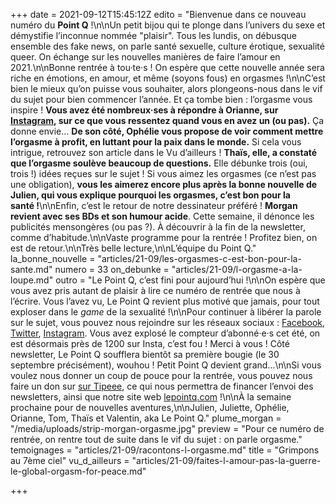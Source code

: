 +++
date = 2021-09-12T15:45:12Z
edito = "Bienvenue dans ce nouveau numéro du **Point Q**&nbsp;!\n\nUn petit bijou qui te plonge dans l’univers du sexe et démystifie l’inconnue nommée \"plaisir\". Tous les lundis, on débusque ensemble des fake news, on parle santé sexuelle, culture érotique, sexualité queer. On échange sur les nouvelles manières de faire l’amour en 2021.\n\nBonne rentrée à tou·te·s&nbsp;! On espère que cette nouvelle année sera riche en émotions, en amour, et même (soyons fous) en orgasmes&nbsp;!\n\nC’est bien le mieux qu’on puisse vous souhaiter, alors plongeons-nous dans le vif du sujet pour bien commencer l’année. Et ça tombe bien&nbsp;: l’orgasme vous inspire&nbsp;! **Vous avez été nombreux·ses à répondre à Orianne, sur [Instagram](https://www.instagram.com/lepoint.q/), sur ce que vous ressentez quand vous en avez un (ou pas).** Ça donne envie... **De son côté, Ophélie vous propose de voir comment mettre l’orgasme à profit, en luttant pour la paix dans le monde.** Si cela vous intrigue, retrouvez son article dans le Vu d’ailleurs&nbsp;! **Thaïs, elle, a constaté que l’orgasme soulève beaucoup de questions.** Elle débunke trois (oui, trois&nbsp;!) idées reçues sur le sujet&nbsp;! Si vous aimez les orgasmes (ce n’est pas une obligation), **vous les aimerez encore plus après la bonne nouvelle de Julien, qui vous explique pourquoi les orgasmes, c’est bon pour la santé&nbsp;!**\n\nEnfin, c’est le retour de notre dessinateur préféré&nbsp;! **Morgan revient avec ses BDs et son humour acide**. Cette semaine, il dénonce les publicités mensongères (ou pas&nbsp;?). À découvrir à la fin de la newsletter, comme d’habitude.\n\nVaste programme pour la rentrée&nbsp;! Profitez bien, on est de retour.\n\nTrès belle lecture,\n\nL’équipe du Point Q."
la_bonne_nouvelle = "articles/21-09/les-orgasmes-c-est-bon-pour-la-sante.md"
numero = 33
on_debunke = "articles/21-09/l-orgasme-a-la-loupe.md"
outro = "Le Point Q, c’est fini pour aujourd’hui&nbsp;!\n\nOn espère que vous avez pris autant de plaisir à lire ce numéro de rentrée que nous à l’écrire. Vous l’avez vu, Le Point Q revient plus motivé que jamais, pour tout exploser dans le _game_ de la sexualité&nbsp;!\n\nPour continuer à libérer la parole sur le sujet, vous pouvez nous rejoindre sur les réseaux sociaux&nbsp;: [Facebook](https://www.facebook.com/lepointq.news/), [Twitter](https://twitter.com/LePointQ), [Instagram](https://www.instagram.com/lepoint.q/). Vous avez explosé le compteur d’abonné·e·s cet été, on est désormais près de 1200 sur Insta, c’est fou&nbsp;! Merci à vous&nbsp;! Côté newsletter, Le Point Q soufflera bientôt sa première bougie (le 30 septembre précisément), wouhou&nbsp;! Petit Point Q devient grand...\n\nSi vous voulez nous donner un coup de pouce pour la rentrée, vous pouvez nous faire un don sur [sur Tipeee](https://fr.tipeee.com/le-point-q), ce qui nous permettra de financer l’envoi des newsletters, ainsi que notre site web [lepointq.com](https://lepointq.com/)&nbsp;!\n\nÀ la semaine prochaine pour de nouvelles aventures,\n\nJulien, Juliette, Ophélie, Orianne, Tom, Thaïs et Valentin, aka Le Point Q."
plume_morgan = "/media/uploads/strip-morgan-orgasme.jpg"
preview = "Pour ce numéro de rentrée, on rentre tout de suite dans le vif du sujet&nbsp;: on parle orgasme."
temoignages = "articles/21-09/racontons-l-orgasme.md"
title = "Grimpons au 7ème ciel"
vu_d_ailleurs = "articles/21-09/faites-l-amour-pas-la-guerre-le-global-orgasm-for-peace.md"

+++
